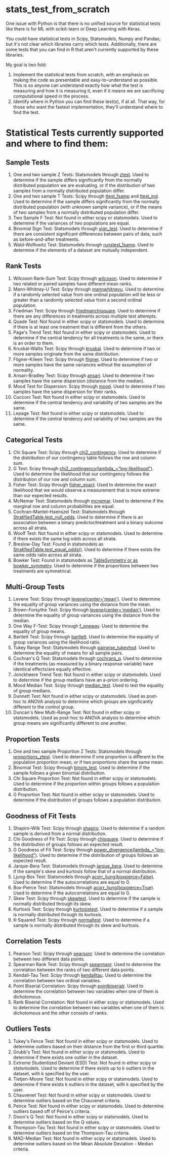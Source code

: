 # stats_test_from_scratch
One issue with Python is that there is no unified source for statistical tests like there is for ML with scikit-learn or Deep Learning with Keras. 

You could have statistical tests in Scipy, Statsmodels, Numpy and Pandas; but it's not clear which libraries carry which tests. Additionally, there are some tests that you can find in R that aren't currently supported by these libraries.

My goal is two fold:
1) Implement the statistical tests from scratch, with an emphasis on making the code as presentable and easy-to-understand as possible. This is so anyone can understand exactly how what the test is measuring and how it is measuring it, even if it means we are sacrificing computational speed in the process.
2) Identify where in Python you can find these test(s), if at all. That way, for those who want the fastest implementation, they'll understand where to find the test.

# Statistical Tests currently supported and where to find them:
## Sample Tests
1) One and two sample Z Tests: Statsmodels through [ztest](https://www.statsmodels.org/stable/generated/statsmodels.stats.weightstats.ztest.html). Used to determine if the sample differs significantly from the normally distributed population we are evaluating, or if the distribution of two samples from a normally distributed population differ. 
2) One and two sample T Tests: Scipy through [ttest_1samp](https://docs.scipy.org/doc/scipy-0.14.0/reference/generated/scipy.stats.ttest_1samp.html) and [ttest_ind](https://docs.scipy.org/doc/scipy/reference/generated/scipy.stats.ttest_ind.html). Used to determine if the sample differs significantly from the normally distributed population (with unknown sample variance), or if the means of two samples from a normally distributed population differ. 
3) Two Sample F Test: Not found in either scipy or statsmodels. Used to determine if the variances of two populations are equal. 
4) Binomial Sign Test: Statsmodels through [sign_test](https://www.statsmodels.org/stable/generated/statsmodels.stats.descriptivestats.sign_test.html#statsmodels.stats.descriptivestats.sign_test). Used to determine if there are consistent significant differences between pairs of data, such as before-and-after treatments.
5) Wald-Wolfowitz Test: Statsmodels through [runstest_1samp](https://www.statsmodels.org/stable/generated/statsmodels.sandbox.stats.runs.runstest_1samp.html#statsmodels.sandbox.stats.runs.runstest_1samp). Used to determine if the elements of a dataset are mutually independent.

## Rank Tests
1) Wilcoxon Rank-Sum Test: Scipy through [wilcoxon](https://docs.scipy.org/doc/scipy/reference/generated/scipy.stats.wilcoxon.html). Used to determine if two related or paired samples have different mean ranks. 
2) Mann-Whitney-U Test: Scipy through [mannwhitneyu](https://docs.scipy.org/doc/scipy/reference/generated/scipy.stats.mannwhitneyu.html). Used to determine if a randomly selected value from one ordinal population will be less or greater than a randomly selected value from a second ordinal population.
3) Friedman Test: Scipy through [friedmanchisquare](https://docs.scipy.org/doc/scipy-0.15.1/reference/generated/scipy.stats.friedmanchisquare.html). Used to determine if there are any differences in treatments across multiple test attempts.
4) Quade Test: Not found in either scipy or statsmodels. Used to determine if there is at least one treatment that is different from the others.
5) Page's Trend Test: Not found in either scipy or statsmodels. Used to determine if the central tendency for all treatments is the same, or there is an order to them.
6) Kruskal-Wallis Test: Scipy through [kruskal](https://docs.scipy.org/doc/scipy/reference/generated/scipy.stats.kruskal.html). Used to determine if two or more samples originate from the same distribution.
7) Fligner-Kileen Test: Scipy through [fligner](https://docs.scipy.org/doc/scipy/reference/generated/scipy.stats.fligner.html). Used to determine if two or more samples have the same variances without the assumption of normality.
8) Ansari-Bradley Test: Scipy through [ansari](https://docs.scipy.org/doc/scipy-0.14.0/reference/generated/scipy.stats.ansari.html). Used to determine if two samples have the same dispersion (distance from the median).
9) Mood Test for Dispersion: Scipy through [mood](https://docs.scipy.org/doc/scipy/reference/generated/scipy.stats.mood.html). Used to determine if two samples have the same dispersion for their ranks.
10) Cucconi Test: Not found in either scipy or statsmodels. Used to determine if the central tendency and variability of two samples are the same.
11) Lepage Test: Not found in either scipy or statsmodels. Used to determine if the central tendency and variability of two samples are the same.

## Categorical Tests
1) Chi Square Test: Scipy through [chi2_contingency](https://docs.scipy.org/doc/scipy-0.15.1/reference/generated/scipy.stats.chi2_contingency.html). Used to determine if the distribution of our contingency table follows the row and column sum.
2) G Test: Scipy through [chi2_contingency(lambda_="log-likelihood")](https://docs.scipy.org/doc/scipy-0.15.1/reference/generated/scipy.stats.chi2_contingency.html). Used to determine the likelihood that our contingency follows the distribution of our row and column sum. 
3) Fisher Test: Scipy through [fisher_exact](https://docs.scipy.org/doc/scipy/reference/generated/scipy.stats.fisher_exact.html). Used to determine the exact likelihood that we would observe a measurement that is more extreme than our expected results.
4) McNemar Test: Statsmodels through [mcnemar](https://www.statsmodels.org/stable/generated/statsmodels.stats.contingency_tables.mcnemar.html). Used to determine if the marginal row and column probabilities are equal.
5) Cochran–Mantel–Haenszel Test: Statsmodels through [StratifiedTable.test_null_odds](https://www.statsmodels.org/dev/generated/generated/statsmodels.stats.contingency_tables.StratifiedTable.test_null_odds.html#statsmodels.stats.contingency_tables.StratifiedTable.test_null_odds). Used to determine if there is an association between a binary predictor/treatment and a binary outcome across all strata. 
6) Woolf Test: Not found in either scipy or statsmodels. Used to determine if there exists the same log odds across all strata.
7) Breslow-Day Test: Found in statsmodels as [StratifiedTable.test_equal_odds()](https://www.statsmodels.org/dev/generated/generated/statsmodels.stats.contingency_tables.StratifiedTable.test_equal_odds.html#statsmodels.stats.contingency_tables.StratifiedTable.test_equal_odds). Used to determine if there exists the same odds ratio across all strata.
8) Bowker Test: Found in statsmodels as [TableSymmetry or as bowker_symmetry](https://www.statsmodels.org/stable/generated/statsmodels.stats.contingency_tables.SquareTable.symmetry.html#statsmodels.stats.contingency_tables.SquareTable.symmetry). Used to determine if the proportions between two treatments are symmetrical. 

## Multi-Group Tests
1) Levene Test: Scipy through [levene(center='mean')](https://docs.scipy.org/doc/scipy-0.14.0/reference/generated/scipy.stats.levene.html). Used to determine the equality of group variances using the distance from the mean.
2) Brown-Forsythe Test: Scipy through [levene(center='median')](https://docs.scipy.org/doc/scipy-0.14.0/reference/generated/scipy.stats.levene.html). Used to determine the equality of group variances using the distance from the median.
3) One Way F-Test: Scipy through [f_oneway](https://docs.scipy.org/doc/scipy/reference/generated/scipy.stats.f_oneway.html). Used to determine the equality of group means.
4) Bartlett Test: Scipy through [bartlett](https://docs.scipy.org/doc/scipy/reference/generated/scipy.stats.bartlett.html). Used to determine the equality of group variances using the likelihood ratio. 
5) Tukey Range Test: Statsmodels through [pairwise_tukeyhsd](https://www.statsmodels.org/stable/generated/statsmodels.stats.multicomp.pairwise_tukeyhsd.html). Used to determine the equality of means for all sample pairs.
6) Cochran's Q Test: Statsmodels through [cochrans_q](https://www.statsmodels.org/devel/generated/statsmodels.stats.contingency_tables.cochrans_q.html). Used to determine if the treatments (as measured by a binary response variable) have identical effects/are equally effective.
7) Jonckheere Trend Test: Not found in either scipy or statsmodels. Used to determine if the group medians have an a-priori ordering.
8) Mood Median Test: Scipy through [median_test](https://docs.scipy.org/doc/scipy/reference/generated/scipy.stats.median_test.html). Used to test the equality of group medians.
9) Dunnett Test: Not found in either scipy or statsmodels. Used as post-hoc to ANOVA analysis to determine which groups are significantly different to the control group.
10) Duncan's New Multi-Range Test: Not found in either scipy or statsmodels. Used as post-hoc to ANOVA analysis to determine which group means are significantly different to one another.

## Proportion Tests
1) One and two sample Proportion Z Tests: Statsmodels through  [proportions_ztest](https://www.statsmodels.org/stable/generated/statsmodels.stats.proportion.proportions_ztest.html). Used to determine if one proportion is different to the population proportion mean, or if two proportions share the same mean. 
2) Binomial Test: Scipy through [binom_test](https://docs.scipy.org/doc/scipy-0.14.0/reference/generated/scipy.stats.binom_test.html). Used to determine if the sample follows a given binomial distribution. 
3) Chi Square Proportion Test: Not found in either scipy or statsmodels. Used to determine if the proportion within groups follows a population distribution.
4) G Proportion Test: Not found in either scipy or statsmodels. Used to determine if the distribution of groups follows a population distribution.

## Goodness of Fit Tests
1) Shapiro-Wilk Test: Scipy through [shapiro](https://docs.scipy.org/doc/scipy/reference/generated/scipy.stats.shapiro.html). Used to determine if a random sample is derived from a normal distribution.
2) Chi Goodness of Fit Test: Scipy through [chisquare](https://docs.scipy.org/doc/scipy/reference/generated/scipy.stats.chisquare.html). Used to determine if the distribution of groups follows an expected result.
3) G Goodness of Fit Test: Scipy through [power_divergence(lambda_="log-likelihood")](https://docs.scipy.org/doc/scipy-0.14.0/reference/generated/scipy.stats.power_divergence.html). Used to determine if the distribution of groups follows an expected result.
4) Jarque-Bera Test: Statsmodels through [jarque_bera](https://www.statsmodels.org/devel/generated/statsmodels.stats.stattools.jarque_bera.html). Used to determine if the sample's skew and kurtosis follow that of a normal distribution.
5) Ljung-Box Test: Statsmodels through [acorr_ljung(boxpierce=False)](https://www.statsmodels.org/stable/generated/statsmodels.stats.diagnostic.acorr_ljungbox.html). Used to determine if the autocorrelations are equal to 0.
6) Box-Pierce Test: Statsmodels through [acorr_ljung(boxpierce=True)](https://www.statsmodels.org/stable/generated/statsmodels.stats.diagnostic.acorr_ljungbox.html). Used to determine if the autocorrelations are equal to 0.
7) Skew Test: Scipy through [skewtest](https://docs.scipy.org/doc/scipy/reference/generated/scipy.stats.skewtest.html). Used to determine if the sample is normally distributed through its skew.
8) Kurtosis Test: Scipy through [kurtosistest](https://docs.scipy.org/doc/scipy/reference/generated/scipy.stats.kurtosistest.html). Used to determine if a sample is normally distributed through its kurtosis.
9) K-Squared Test: Scipy through [normaltest](https://docs.scipy.org/doc/scipy/reference/generated/scipy.stats.normaltest.html). Used to determine if a sample is normally distributed through its skew and kurtosis. 

## Correlation Tests
1) Pearson Test: Scipy through [pearsonr](https://docs.scipy.org/doc/scipy-0.14.0/reference/generated/scipy.stats.pearsonr.html). Used to determine the correlation between two different data points.
2) Spearman Rank Test: Scipy through [spearmanr](https://docs.scipy.org/doc/scipy-0.14.0/reference/generated/scipy.stats.spearmanr.html). Used to determine the correlation between the ranks of two different data points.
3) Kendall-Tau Test: Scipy through [kendalltau](https://docs.scipy.org/doc/scipy/reference/generated/scipy.stats.kendalltau.html). Used to determine the correlation between two ordinal variables.
4) Point Biserial Correlation: Scipy through [pointbiserialr](https://docs.scipy.org/doc/scipy-0.14.0/reference/generated/scipy.stats.pointbiserialr.html). Used to determine the correlation between two variables when one of them is dichotomous.
5) Rank Biserial Correlation: Not found in either scipy or statsmodels. Used to determine the correlation between two variables when one of them is dichotomous and the other consists of ranks.

## Outliers Tests
1) Tukey's Fence Test: Not found in either scipy or statsmodels. Used to determine outliers based on their distance from the first or third quartile. 
2) Grubb's Test: Not found in either scipy or statsmodels. Used to determine if there exists one outlier in the dataset.
3) Extreme Studentized Deviant (ESD) Test: Not found in either scipy or statsmodels. Used to determine if there exists up to k outliers in the dataset, with k specified by the user. 
4) Tietjen-Moore Test: Not found in either scipy or statsmodels. Used to determine if there exists k outliers in the dataset, with k specified by the user.
5) Chauvenet Test: Not found in either scipy or statsmodels. Used to determine outliers based on the Chauvenet criteria.
6) Peirce Test: Not found in either scipy or statsmodels. Used to determine outliers based off of Peirce's criteria.
7) Dixon's Q Test: Not found in either scipy or statsmodels. Used to determine outliers based on the Q values.
8) Thompson-Tau Test: Not found in either scipy or statsmodels. Used to determine outliers based on the Thompson-Tau criteria.
9) MAD-Median Test: Not found in either scipy or statsmodels. Used to determine outliers based on the Mean Absolute Deviation - Median criteria.
